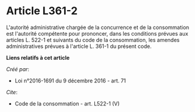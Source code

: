 # Article L361-2

L'autorité administrative chargée de la concurrence et de la consommation est l'autorité compétente pour prononcer, dans les
conditions prévues aux articles L. 522-1 et suivants du code de la consommation, les amendes administratives prévues à
l'article L. 361-1 du présent code.

**Liens relatifs à cet article**

_Créé par_:

  - Loi n°2016-1691 du 9 décembre 2016 - art. 71

_Cite_:

  - Code de la consommation - art. L522-1 (V)
